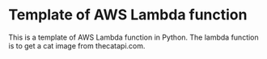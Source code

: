 # Template of AWS Lambda function

This is a template of AWS Lambda function in Python. The lambda function is to get a cat image from thecatapi.com.